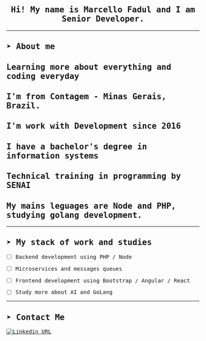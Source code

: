 <samp>
<div align="center">

## Hi! My name is Marcello Fadul and I am Senior Developer.

</div>

---

## ➤ About me

## Learning more about everything and coding everyday

## I'm from Contagem - Minas Gerais, Brazil. <br>

## I'm work with Development since 2016

## I have a bachelor's degree in information systems

## Technical training in programming by SENAI

## My mains leguages are Node and PHP, studying golang development.
---

## ➤ My stack of work and studies

- [ ] Backend development using PHP / Node
- [ ] Microservices and messages queues
- [ ] Frontend development using Bootstrap / Angular / React
- [ ] Study more about AI and GoLang 


---

## ➤ Contact Me

[![Linkedin URL](https://img.shields.io/twitter/url?color=3397d8&label=in/marcello-fadul&logo=linkedin&style=for-the-badge&url=https%3A%2F%2Fwww.linkedin.com/in/marcello-fadul-33462074/)](https://www.linkedin.com/in/marcello-fadul-33462074/)

</samp>

